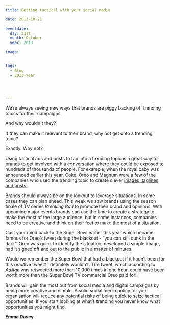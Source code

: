 ```yaml
---
title: Getting tactical with your social media

date: 2013-10-21

eventdate:
  day: 21st
  month: October
  year: 2013

image: 


tags:
  - Blog
  - 2013-Year




---
```

<p>We&rsquo;re always seeing new ways that brands are piggy backing off trending topics for their campaigns.</p>
<p>And why wouldn't they?</p>
<p>If they can make it relevant to their brand, why not get onto a trending topic?</p>
<p>Exactly. Why not?</p>
<p>Using tactical ads and posts to tap into a trending topic is a great way for brands to get involved with a conversation where they could be exposed to hundreds of thousands of people. For example, when the royal baby was announced earlier this year, Coke, Oreo and Magnum were a few of the companies who used the trending topic to create clever <a href="http://www.adnews.com.au/adnews/royal-baby-mania-but-where-are-the-local-tactical-ads" target="_blank" rel="noopener">images, taglines and posts.</a></p>
<p>Brands should always be on the lookout to leverage situations. In some cases they can plan ahead. This week we saw brands using the season finale of TV series <em>Breaking Bad</em> to promote their brand and opinions. With upcoming major events brands can use the time to create a strategy to make the most of the large audience, but in some instances, companies need to be creative and think on their feet to make the most of a situation.</p>
<p>Cast your mind back to the Super Bowl earlier this year which became famous for Oreo&rsquo;s tweet during the blackout - &ldquo;you can still dunk in the dark&rdquo;. Oreo was quick to identify the situation, developed a simple image, had it signed off and out to the public in a matter of minutes.</p>
<p>Would we remember the Super Bowl that had a blackout if it hadn&rsquo;t been for this reactive tweet? I definitely wouldn&rsquo;t. The tweet, which according to <a href="http://adage.com/article/special-report-super-bowl/marketers-jump-super-bowl-blackout-twitter/239575/" target="_blank" rel="noopener"><em>AdAge</em></a> was retweeted more than 10,000 times in one hour, could have been worth more than the Super Bowl TV commercial Oreo paid for!</p>
<p>Brands will gain the most out from social media and digital campaigns by being more creative and nimble. A solid social media policy for your organisation will reduce any potential risks of being quick to seize tactical opportunities. If you start looking at what&rsquo;s trending you never know what opportunities you might find.</p>
<p><strong>Emma Davey</strong></p>